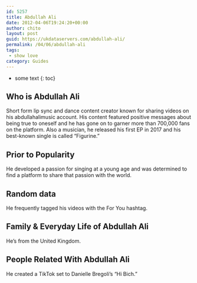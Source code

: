 ```yaml
---
id: 5257
title: Abdullah Ali
date: 2012-04-06T19:24:20+00:00
author: chito
layout: post
guid: https://ukdataservers.com/abdullah-ali/
permalink: /04/06/abdullah-ali
tags:
 - show love
category: Guides
---
```


* some text
{: toc}
          
          
## Who is  Abdullah Ali
                  
                  
                  
Short form lip sync and dance content creator known for sharing videos on his abdullahalimusic account. His content featured positive messages about being true to oneself and he has gone on to garner more than 700,000 fans on the platform. Also a musician, he released his first EP in 2017 and his best-known single is called &#8220;Figurine.&#8221; 
                  
                
                
                
## Prior to Popularity 
                  
                  
                  
He developed a passion for singing at a young age and was determined to find a platform to share that passion with the world.
                  
                
                
                
## Random data 
                  
                  
                  
He frequently tagged his videos with the For You hashtag. 
                  
                
                
                
## Family & Everyday Life of Abdullah Ali
                  
                  
                  
He&#8217;s from the United Kingdom. 
                  
                
                
                
## People Related With  Abdullah Ali
                  
                  
                  
He created a TikTok set to Danielle Bregoli&#8217;s &#8220;Hi Bich.&#8221;
                  
                
              
            
          
          
          
    
    
  
